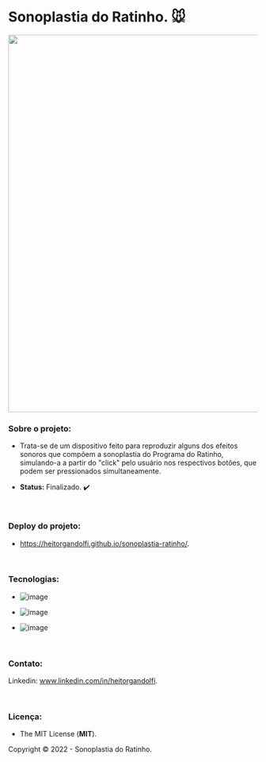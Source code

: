# Sonoplastia do Ratinho. :mouse:

<div align="center">
<img src="https://user-images.githubusercontent.com/113437603/203647821-8f54a527-d786-498a-8d59-488215328914.png" width="760px">
</div>

### **Sobre o projeto:**

- Trata-se de um dispositivo feito para reproduzir alguns dos efeitos sonoros que compõem a sonoplastia do Programa do Ratinho, simulando-a a partir do "click" pelo usuário nos respectivos botões, que podem ser pressionados simultaneamente. 

- **Status:** Finalizado. :heavy_check_mark:

<br>

### **Deploy do projeto:**

- https://heitorgandolfi.github.io/sonoplastia-ratinho/.

<br>


### **Tecnologias:**

- ![image](https://img.shields.io/badge/JavaScript-F7DF1E?style=for-the-badge&logo=javascript&logoColor=black
)

- ![image](https://img.shields.io/badge/HTML5-E34F26?style=for-the-badge&logo=html5&logoColor=white
)
- ![image](https://img.shields.io/badge/CSS3-1572B6?style=for-the-badge&logo=css3&logoColor=white
)

<br>

### **Contato:**

Linkedin: www.linkedin.com/in/heitorgandolfi.


<br>

### **Licença:**

- The MIT License (**MIT**).

Copyright ©️ 2022 - Sonoplastia do Ratinho.
 
